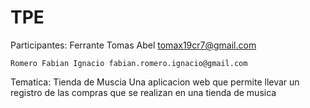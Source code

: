 # TPE
Participantes:
    Ferrante Tomas Abel tomax19cr7@gmail.com

    Romero Fabian Ignacio fabian.romero.ignacio@gmail.com

 Tematica: Tienda de Muscia
     Una aplicacion web que permite llevar un registro de las compras que se realizan en una tienda de musica


